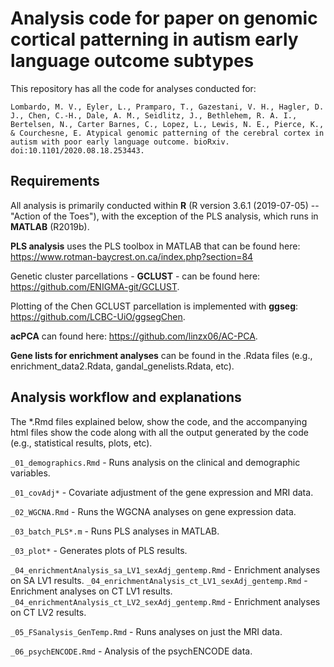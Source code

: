 # Analysis code for paper on genomic cortical patterning in autism early language outcome subtypes

This repository has all the code for analyses conducted for:

`Lombardo, M. V., Eyler, L., Pramparo, T., Gazestani, V. H., Hagler, D. J., Chen, C.-H., Dale, A. M., Seidlitz, J., Bethlehem, R. A. I., Bertelsen, N., Carter Barnes, C., Lopez, L., Lewis, N. E., Pierce, K., & Courchesne, E. Atypical genomic patterning of the cerebral cortex in autism with poor early language outcome. bioRxiv. doi:10.1101/2020.08.18.253443.`


## Requirements

All analysis is primarily conducted within **R** (R version 3.6.1 (2019-07-05) -- "Action of the Toes"), with the exception of the PLS analysis, which runs in **MATLAB** (R2019b).

**PLS analysis** uses the PLS toolbox in MATLAB that can be found here: https://www.rotman-baycrest.on.ca/index.php?section=84

Genetic cluster parcellations - **GCLUST** - can be found here:  https://github.com/ENIGMA-git/GCLUST.

Plotting of the Chen GCLUST parcellation is implemented with **ggseg**:  https://github.com/LCBC-UiO/ggsegChen.

**acPCA** can found here: https://github.com/linzx06/AC-PCA.

**Gene lists for enrichment analyses** can be found in the .Rdata files (e.g., enrichment_data2.Rdata, gandal_genelists.Rdata, etc).


## Analysis workflow and explanations

The *.Rmd files explained below, show the code, and the accompanying html files show the code along with all the output generated by the code (e.g., statistical results, plots, etc).

`_01_demographics.Rmd` - Runs analysis on the clinical and demographic variables.

`_01_covAdj*` - Covariate adjustment of the gene expression and MRI data.

`_02_WGCNA.Rmd` - Runs the WGCNA analyses on gene expression data.

`_03_batch_PLS*.m` - Runs PLS analyses in MATLAB.

`_03_plot*` - Generates plots of PLS results.

`_04_enrichmentAnalysis_sa_LV1_sexAdj_gentemp.Rmd` - Enrichment analyses on SA LV1 results.
`_04_enrichmentAnalysis_ct_LV1_sexAdj_gentemp.Rmd` - Enrichment analyses on CT LV1 results.
`_04_enrichmentAnalysis_ct_LV2_sexAdj_gentemp.Rmd` - Enrichment analyses on CT LV2 results.

`_05_FSanalysis_GenTemp.Rmd` - Runs analyses on just the MRI data.

`_06_psychENCODE.Rmd` - Analysis of the psychENCODE data.
